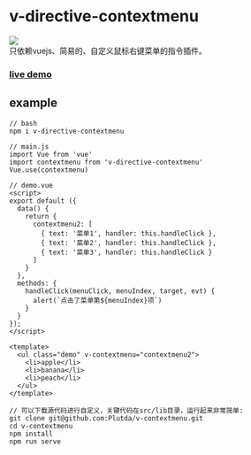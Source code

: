 # v-directive-contextmenu
![](https://img.shields.io/static/v1?label=Vue2.x&message=80%&color=green)<br/>
只依赖vuejs、简易的、自定义鼠标右键菜单的指令插件。 <br/>


### [live demo](https://codepen.io/pluto520/pen/BaRVxMe)

## example
```
// bash
npm i v-directive-contextmenu

// main.js
import Vue from 'vue'
import contextmenu from 'v-directive-contextmenu'
Vue.use(contextmenu)
```

```
// demo.vue
<script>
export default ({
  data() {
    return {
      contextmenu2: [
        { text: '菜单1', handler: this.handleClick },
        { text: '菜单2', handler: this.handleClick },
        { text: '菜单3', handler: this.handleClick }
      ]
    }
  },
  methods: {
    handleClick(menuClick, menuIndex, target, evt) {
      alert(`点击了菜单第${menuIndex}项`)
    }
  }
});
</script>

<template>
  <ul class="demo" v-contextmenu="contextmenu2">
    <li>apple</li>
    <li>banana</li>
    <li>peach</li>
  </ul>
</template>

```

```
// 可以下载源代码进行自定义，关键代码在src/lib目录，运行起来非常简单:
git clone git@github.com:Plutda/v-contextmenu.git
cd v-contextmenu
npm install
npm run serve
```